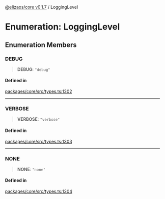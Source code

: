 [@elizaos/core v0.1.7](../index.md) / LoggingLevel

# Enumeration: LoggingLevel

## Enumeration Members

### DEBUG

> **DEBUG**: `"debug"`

#### Defined in

[packages/core/src/types.ts:1302](https://github.com/bbopar/eliza/blob/main/packages/core/src/types.ts#L1302)

***

### VERBOSE

> **VERBOSE**: `"verbose"`

#### Defined in

[packages/core/src/types.ts:1303](https://github.com/bbopar/eliza/blob/main/packages/core/src/types.ts#L1303)

***

### NONE

> **NONE**: `"none"`

#### Defined in

[packages/core/src/types.ts:1304](https://github.com/bbopar/eliza/blob/main/packages/core/src/types.ts#L1304)
